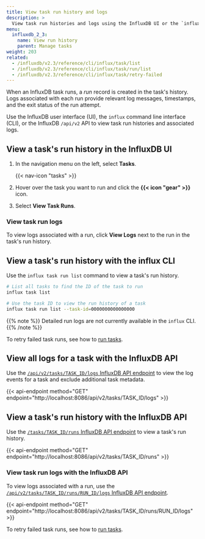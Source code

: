 ```yaml
---
title: View task run history and logs
description: >
  View task run histories and logs using the InfluxDB UI or the `influx` CLI.
menu:
  influxdb_2_3:
    name: View run history
    parent: Manage tasks
weight: 203
related:
  - /influxdb/v2.3/reference/cli/influx/task/list
  - /influxdb/v2.3/reference/cli/influx/task/run/list
  - /influxdb/v2.3/reference/cli/influx/task/retry-failed
---
```


When an InfluxDB task runs, a _run_ record is created in the task's history.
Logs associated with each run provide relevant log messages, timestamps,
and the exit status of the run attempt.

Use the InfluxDB user interface (UI), the `influx` command line interface (CLI),
or the InfluxDB `/api/v2` API to view task run histories and associated logs.

## View a task's run history in the InfluxDB UI

1. In the navigation menu on the left, select **Tasks**.

    {{< nav-icon "tasks" >}}

2. Hover over the task you want to run and click the **{{< icon "gear" >}}** icon.
3. Select **View Task Runs**.

### View task run logs
To view logs associated with a run, click **View Logs** next to the run in the task's run history.

## View a task's run history with the influx CLI
Use the `influx task run list` command to view a task's run history.

```sh
# List all tasks to find the ID of the task to run
influx task list

# Use the task ID to view the run history of a task
influx task run list --task-id=0000000000000000
```

{{% note %}}
Detailed run logs are not currently available in the `influx` CLI.
{{% /note %}}

To retry failed task runs, see how to [run tasks](/influxdb/v2.3/process-data/manage-tasks/run-task/).

## View all logs for a task with the InfluxDB API

Use the [`/api/v2/tasks/TASK_ID/logs` InfluxDB API endpoint](/influxdb/v2.3/api/#operation/GetTasksIDLogs) to view the
log events for a task and exclude additional task metadata.

{{< api-endpoint method="GET" endpoint="http://localhost:8086/api/v2/tasks/TASK_ID/logs" >}}
## View a task's run history with the InfluxDB API

Use the [`/tasks/TASK_ID/runs` InfluxDB API endpoint](/influxdb/v2.3/api/#operation/GetTasksIDRuns) to view a task's run history.

{{< api-endpoint method="GET" endpoint="http://localhost:8086/api/v2/tasks/TASK_ID/runs" >}}

### View task run logs with the InfluxDB API

To view logs associated with a run, use the [`/api/v2/tasks/TASK_ID/runs/RUN_ID/logs` InfluxDB API
endpoint](/influxdb/v2.3/api/#operation/GetTasksIDRunsIDLogs).

{{< api-endpoint method="GET" endpoint="http://localhost:8086/api/v2/tasks/TASK_ID/runs/RUN_ID/logs" >}}

To retry failed task runs, see how to [run tasks](/influxdb/v2.3/process-data/manage-tasks/run-task/).
